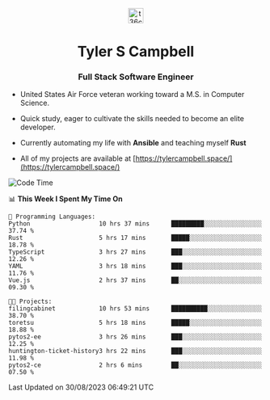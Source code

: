 <p align="center">
<a href="https://www.linkedin.com/in/t36campbell" target="blank"><img align="center" src="https://ik.imagekit.io/t36campbell/Portfolio/linkedin.png.original_m8bbGgPh6.png" alt="t36campbell" height="30" width="30" /></a>
</p>
<h1 align="center">Tyler S Campbell</h1>
<h3 align="center">Full Stack Software Engineer</h3>

* United States Air Force veteran working toward a M.S. in Computer Science.

* Quick study, eager to cultivate the skills needed to become an elite developer.

* Currently automating my life with **Ansible** and teaching myself **Rust**

* All of my projects are available at [https://tylercampbell.space/](https://tylercampbell.space/)

<!--START_SECTION:waka-->
![Code Time](http://img.shields.io/badge/Code%20Time-2%2C749%20hrs%2050%20mins-blue)

📊 **This Week I Spent My Time On** 

```text
💬 Programming Languages: 
Python                   10 hrs 37 mins      █████████░░░░░░░░░░░░░░░░   37.74 % 
Rust                     5 hrs 17 mins       █████░░░░░░░░░░░░░░░░░░░░   18.78 % 
TypeScript               3 hrs 27 mins       ███░░░░░░░░░░░░░░░░░░░░░░   12.26 % 
YAML                     3 hrs 18 mins       ███░░░░░░░░░░░░░░░░░░░░░░   11.76 % 
Vue.js                   2 hrs 37 mins       ██░░░░░░░░░░░░░░░░░░░░░░░   09.30 % 

🐱‍💻 Projects: 
filingcabinet            10 hrs 53 mins      ██████████░░░░░░░░░░░░░░░   38.70 % 
toretsu                  5 hrs 18 mins       █████░░░░░░░░░░░░░░░░░░░░   18.88 % 
pytos2-ee                3 hrs 26 mins       ███░░░░░░░░░░░░░░░░░░░░░░   12.25 % 
huntington-ticket-history3 hrs 22 mins       ███░░░░░░░░░░░░░░░░░░░░░░   11.98 % 
pytos2-ce                2 hrs 6 mins        ██░░░░░░░░░░░░░░░░░░░░░░░   07.50 % 
```


 Last Updated on 30/08/2023 06:49:21 UTC
<!--END_SECTION:waka-->
